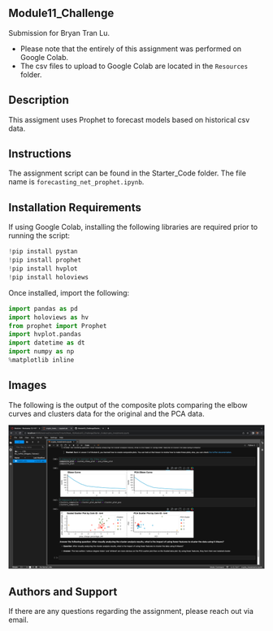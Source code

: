 ## Module11_Challenge
Submission for Bryan Tran Lu. 
* Please note that the entirely of this assignment was performed on Google Colab. 
* The csv files to upload to Google Colab are located in the `Resources` folder.

## Description
This assigment uses Prophet to forecast models based on historical csv data.

## Instructions
The assignment script can be found in the Starter_Code folder. The file name is `forecasting_net_prophet.ipynb`.

## Installation Requirements
If using Google Colab, installing the following libraries are required prior to running the script:
```python
!pip install pystan
!pip install prophet
!pip install hvplot
!pip install holoviews
```

Once installed, import the following:
```python
import pandas as pd
import holoviews as hv
from prophet import Prophet
import hvplot.pandas
import datetime as dt
import numpy as np
%matplotlib inline
```

## Images
The following is the output of the composite plots comparing the elbow curves and clusters data for the original and the PCA data.

![Image Link](https://github.com/Bryan-TranLu/Module10_Challenge/blob/main/Images/Composite_Plots_image.png)

## Authors and Support
If there are any questions regarding the assignment, please reach out via email.
